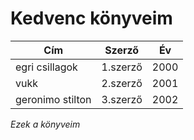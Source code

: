 # Kedvenc könyveim

|   Cím  |  Szerző  |  Év  |
| ------- | -------- | ---- |
| egri csillagok | 1.szerző | 2000 |
| vukk| 2.szerző | 2001 |
| geronimo stilton | 3.szerző | 2002 |

*Ezek a könyveim*